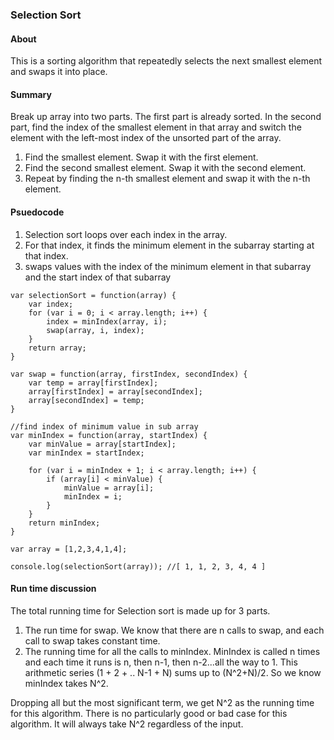 ### Selection Sort

#### About

This is a sorting algorithm that repeatedly selects the next smallest element and swaps it into place.

#### Summary

Break up array into two parts. The first part is already sorted. In the second part, find the index of the smallest element in that array and switch the element with the left-most index of the unsorted part of the array.

1. Find the smallest element. Swap it with the first element.
2. Find the second smallest element. Swap it with the second element.
3. Repeat by finding the n-th smallest element and swap it with the n-th element.

#### Psuedocode

1. Selection sort loops over each index in the array.
2. For that index, it finds the minimum element in the subarray starting at that index. 
3. swaps values with the index of the minimum element in that subarray and the start index of that subarray

```
var selectionSort = function(array) {
    var index;
    for (var i = 0; i < array.length; i++) {
        index = minIndex(array, i);
        swap(array, i, index);
    }
    return array;
}

var swap = function(array, firstIndex, secondIndex) {
    var temp = array[firstIndex];
    array[firstIndex] = array[secondIndex];
    array[secondIndex] = temp;
}

//find index of minimum value in sub array
var minIndex = function(array, startIndex) {
    var minValue = array[startIndex];
    var minIndex = startIndex;
    
    for (var i = minIndex + 1; i < array.length; i++) {
        if (array[i] < minValue) {
            minValue = array[i];
            minIndex = i;
        }
    }
    return minIndex;
}

var array = [1,2,3,4,1,4];

console.log(selectionSort(array)); //[ 1, 1, 2, 3, 4, 4 ]
```

#### Run time discussion

The total running time for Selection sort is made up for 3 parts.

1. The run time for swap. We know that there are n calls to swap, and each call to swap takes constant time.
2. The running time for all the calls to minIndex. MinIndex is called n times and each time it runs is n, then n-1, then n-2...all the way to 1. This arithmetic series (1 + 2 + .. N-1 + N) sums up to (N^2+N)/2. So we know minIndex takes N^2.

Dropping all but the most significant term, we get N^2 as the running time for this algorithm. There is no particularly good or bad case for this algorithm. It will always take N^2 regardless of the input.



